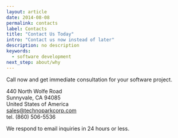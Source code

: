 ```yaml
---
layout: article
date: 2014-08-08
permalink: contacts
label: Contacts
title: "Contact Us Today"
intro: "Contact us now instead of later"
description: no description
keywords:
  - software development
next_step: about/why
---
```


Call now and get immediate consultation for your software project.

440 North Wolfe Road<br/>
Sunnyvale, CA 94085<br/>
United States of America<br/>
[sales@technoparkcorp.com](mailto:sales@technoparkcorp.com)<br/>
tel. (860) 506-5536

We respond to email inquiries in 24 hours or less.

<style>
#map-canvas {
  width: 410px;
  height: 220px;
}
</style>
<script src="https://maps.googleapis.com/maps/api/js"></script>
<script>
function initialize() {
  var mapCanvas = document.getElementById('map-canvas');
  var coords = new google.maps.LatLng(37.383525, -122.012997);
  var mapOptions = {
    center: coords,
    zoom: 13,
    mapTypeId: google.maps.MapTypeId.ROADMAP
  };
  var map = new google.maps.Map(mapCanvas, mapOptions);
  var marker = new google.maps.Marker(
    {
      position: coords,
      map: map,
      title: 'our office'
    }
  );
}
google.maps.event.addDomListener(window, 'load', initialize);
</script>
<div id="map-canvas"></div>
